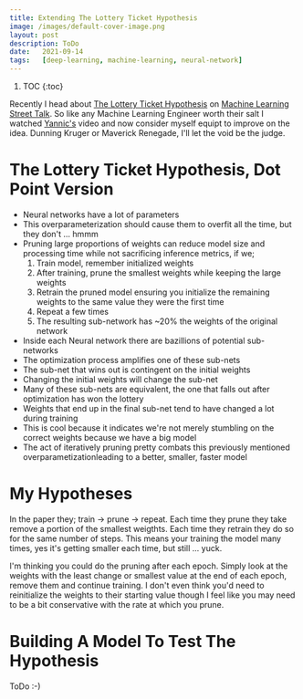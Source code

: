 ```yaml
---
title: Extending The Lottery Ticket Hypothesis
image: /images/default-cover-image.png
layout: post
description: ToDo
date:   2021-09-14
tags:   [deep-learning, machine-learning, neural-network]
---
```


1. TOC
{:toc}

Recently I head about [The Lottery Ticket Hypothesis](https://arxiv.org/pdf/1803.03635.pdf) on [Machine Learning Street Talk](https://www.youtube.com/watch?v=SfjJoevBbjU). So like any Machine Learning Engineer worth their salt I watched [Yannic's](https://www.youtube.com/watch?v=ZVVnvZdUMUk) video and now consider myself equipt to improve on the idea. Dunning Kruger or Maverick Renegade, I'll let the void be the judge.

# The Lottery Ticket Hypothesis, Dot Point Version

  - Neural networks have a lot of parameters
  - This overparameterization should cause them to overfit all the time, but they don't ... hmmm
  - Pruning large proportions of weights can reduce model size and processing time while not sacrificing inference metrics, if we;
    1. Train model, remember initialized weights
    2. After training, prune the smallest weights while keeping the large weights
    3. Retrain the pruned model ensuring you initialize the remaining weights to the same value they were the first time
    4. Repeat a few times
    5. The resulting sub-network has ~20% the weights of the original network
  - Inside each Neural network there are bazillions of potential sub-networks
  - The optimization process amplifies one of these sub-nets
  - The sub-net that wins out is contingent on the initial weights
  - Changing the initial weights will change the sub-net
  - Many of these sub-nets are equivalent, the one that falls out after optimization has won the lottery
  - Weights that end up in the final sub-net tend to have changed a lot during training
  - This is cool because it indicates we're not merely stumbling on the correct weights because we have a big model
  - The act of iteratively pruning pretty combats this previously mentioned overparametizationleading to a better, smaller, faster model

# My Hypotheses

In the paper they; train -> prune -> repeat. Each time they prune they take remove a portion of the smallest weigthts. Each time they retrain they do so for the same number of steps. This means your training the model many times, yes it's getting smaller each time, but still ... yuck. 

I'm thinking you could do the pruning after each epoch. Simply look at the weights with the least change or smallest value at the end of each epoch, remove them and continue training. I don't even think you'd need to reinitialize the weights to their starting value though I feel like you may need to be a bit conservative with the rate at which you prune.

# Building A Model To Test The Hypothesis

ToDo :-)
